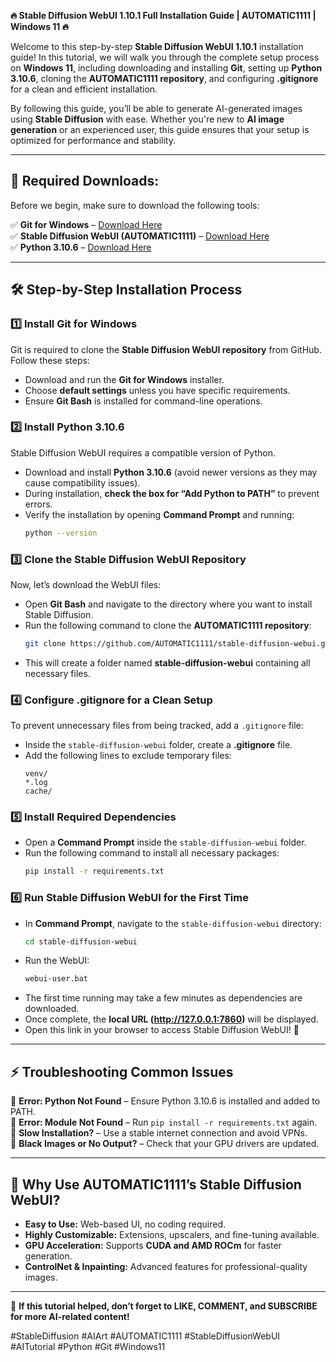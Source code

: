**🔥 Stable Diffusion WebUI 1.10.1 Full Installation Guide | AUTOMATIC1111 | Windows 11 🔥**  

Welcome to this step-by-step **Stable Diffusion WebUI 1.10.1** installation guide! In this tutorial, we will walk you through the complete setup process on **Windows 11**, including downloading and installing **Git**, setting up **Python 3.10.6**, cloning the **AUTOMATIC1111 repository**, and configuring **.gitignore** for a clean and efficient installation.  

By following this guide, you’ll be able to generate AI-generated images using **Stable Diffusion** with ease. Whether you're new to **AI image generation** or an experienced user, this guide ensures that your setup is optimized for performance and stability.  

---  

## **🔗 Required Downloads:**  
Before we begin, make sure to download the following tools:  

✅ **Git for Windows** – [Download Here](https://git-scm.com/downloads)  
✅ **Stable Diffusion WebUI (AUTOMATIC1111)** – [Download Here](https://github.com/AUTOMATIC1111/stable-diffusion-webui)  
✅ **Python 3.10.6** – [Download Here](https://www.python.org/downloads/release/python-3106/)  

---  

## **🛠️ Step-by-Step Installation Process**  

### **1️⃣ Install Git for Windows**  
Git is required to clone the **Stable Diffusion WebUI repository** from GitHub. Follow these steps:  
- Download and run the **Git for Windows** installer.  
- Choose **default settings** unless you have specific requirements.  
- Ensure **Git Bash** is installed for command-line operations.  

### **2️⃣ Install Python 3.10.6**  
Stable Diffusion WebUI requires a compatible version of Python.  
- Download and install **Python 3.10.6** (avoid newer versions as they may cause compatibility issues).  
- During installation, **check the box for “Add Python to PATH”** to prevent errors.  
- Verify the installation by opening **Command Prompt** and running:  
  ```sh
  python --version
  ```  

### **3️⃣ Clone the Stable Diffusion WebUI Repository**  
Now, let’s download the WebUI files:  
- Open **Git Bash** and navigate to the directory where you want to install Stable Diffusion.  
- Run the following command to clone the **AUTOMATIC1111 repository**:  
  ```sh
  git clone https://github.com/AUTOMATIC1111/stable-diffusion-webui.git
  ```  
- This will create a folder named **stable-diffusion-webui** containing all necessary files.  

### **4️⃣ Configure .gitignore for a Clean Setup**  
To prevent unnecessary files from being tracked, add a `.gitignore` file:  
- Inside the `stable-diffusion-webui` folder, create a **.gitignore** file.  
- Add the following lines to exclude temporary files:  
  ```
  venv/
  *.log
  cache/
  ```  

### **5️⃣ Install Required Dependencies**  
- Open a **Command Prompt** inside the `stable-diffusion-webui` folder.  
- Run the following command to install all necessary packages:  
  ```sh
  pip install -r requirements.txt
  ```  

### **6️⃣ Run Stable Diffusion WebUI for the First Time**  
- In **Command Prompt**, navigate to the `stable-diffusion-webui` directory:  
  ```sh
  cd stable-diffusion-webui
  ```  
- Run the WebUI:  
  ```sh
  webui-user.bat
  ```  
- The first time running may take a few minutes as dependencies are downloaded.  
- Once complete, the **local URL (http://127.0.0.1:7860)** will be displayed.  
- Open this link in your browser to access Stable Diffusion WebUI! 🎨  

---  

## **⚡ Troubleshooting Common Issues**  

🔹 **Error: Python Not Found** – Ensure Python 3.10.6 is installed and added to PATH.  
🔹 **Error: Module Not Found** – Run `pip install -r requirements.txt` again.  
🔹 **Slow Installation?** – Use a stable internet connection and avoid VPNs.  
🔹 **Black Images or No Output?** – Check that your GPU drivers are updated.  

---  

## **🚀 Why Use AUTOMATIC1111’s Stable Diffusion WebUI?**  
- **Easy to Use:** Web-based UI, no coding required.  
- **Highly Customizable:** Extensions, upscalers, and fine-tuning available.  
- **GPU Acceleration:** Supports **CUDA and AMD ROCm** for faster generation.  
- **ControlNet & Inpainting:** Advanced features for professional-quality images.  

---  

🔔 **If this tutorial helped, don’t forget to LIKE, COMMENT, and SUBSCRIBE for more AI-related content!**  

#StableDiffusion #AIArt #AUTOMATIC1111 #StableDiffusionWebUI #AITutorial #Python #Git #Windows11
